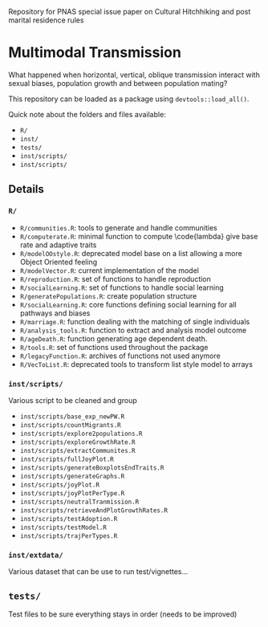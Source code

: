 Repository for PNAS special issue paper on Cultural Hitchhiking and post marital residence rules

# Multimodal Transmission

What happened when horizontal, vertical, oblique transmission interact with sexual biases, population growth and between population mating?

This repository can be loaded as a package using `devtools::load_all()`.

Quick note about the folders and files available:


- `R/`
- `inst/`
- `tests/`
- `inst/scripts/`
- `inst/scripts/`

## Details 

### `R/`


- `R/communities.R`: tools to generate and handle communities
- `R/computerate.R`: minimal function to compute \code{lambda} give base rate and adaptive traits
- `R/modelOOstyle.R`: deprecated model base on a list allowing a more Object Oriented feeling
- `R/modelVector.R`: current implementation of the model
- `R/reproduction.R`: set of functions to handle reproduction
- `R/socialLearning.R`: set of functions to handle social learning
- `R/generatePopulations.R`: create population structure
- `R/socialLearning.R`: core functions defining social learning for all pathways and biases
- `R/marriage.R`: function dealing with the matching of single individuals
- `R/analysis_tools.R`: function to extract and analysis model outcome
- `R/ageDeath.R`: function generating age dependent death. 
- `R/tools.R`: set of functions used throughout the package
- `R/legacyFunction.R`: archives of functions not used anymore
- `R/VecToList.R`: deprecated tools to transform list style model to arrays

### `inst/scripts/`


Various script to be cleaned and group 
- `inst/scripts/base_exp_newPW.R`
- `inst/scripts/countMigrants.R`
- `inst/scripts/explore2populations.R`
- `inst/scripts/exploreGrowthRate.R`
- `inst/scripts/extractCommunites.R`
- `inst/scripts/fullJoyPlot.R`
- `inst/scripts/generateBoxplotsEndTraits.R`
- `inst/scripts/generateGraphs.R`
- `inst/scripts/joyPlot.R`
- `inst/scripts/joyPlotPerType.R`
- `inst/scripts/neutralTranmission.R`
- `inst/scripts/retrieveAndPlotGrowthRates.R`
- `inst/scripts/testAdoption.R`
- `inst/scripts/testModel.R`
- `inst/scripts/trajPerTypes.R`
 
### `inst/extdata/`

Various dataset that can be use to run test/vignettes...

## `tests/`

Test files to be sure everything stays in order (needs to be improved)
